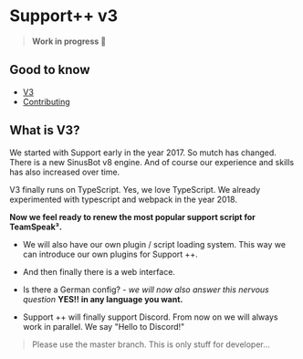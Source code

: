 # Support++ v3

><b>Work in progress 🚧</b>

## Good to know
+ [V3](#about)
+ [Contributing](./CONTRIBUTING.md)

## What is V3? <a name = "about"></a>
We started with Support early in the year 2017.
So mutch has changed. There is a new SinusBot v8 engine. 
And of course our experience and skills has also increased over time.


V3 finally runs on TypeScript. Yes, we love TypeScript.
We already experimented with typescript and webpack in the year 2018.

<b>Now we feel ready to renew the most popular support script for TeamSpeak³.</b>

- We will also have our own plugin / script loading system. This way we can introduce our own plugins for Support ++. 

- And then finally there is a web interface. 

- Is there a German config? -
*we will now also answer this nervous question* **YES!! in any language you want.**

- Support ++ will finally support Discord. From now on we will always work in parallel. We say "Hello to Discord!"



> Please use the master branch. This is only stuff for developer...